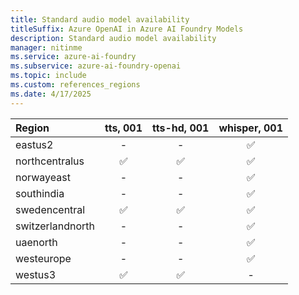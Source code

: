 ```yaml
---
title: Standard audio model availability
titleSuffix: Azure OpenAI in Azure AI Foundry Models
description: Standard audio model availability
manager: nitinme
ms.service: azure-ai-foundry
ms.subservice: azure-ai-foundry-openai
ms.topic: include
ms.custom: references_regions
ms.date: 4/17/2025
---
```


| **Region**   | **tts**, **001**   | **tts-hd**, **001**   | **whisper**, **001**   |
|:-----------------|:----------------:|:-------------------:|:--------------------:|
| eastus2          | -            | -               | ✅                 |
| northcentralus   | ✅             | ✅                | ✅                 |
| norwayeast       | -            | -               | ✅                 |
| southindia       | -            | -               | ✅                 |
| swedencentral    | ✅             | ✅                | ✅                 |
| switzerlandnorth | -            | -               | ✅                 |
| uaenorth         | -            | -               | ✅                 |
| westeurope       | -            | -               | ✅                 |
| westus3          | ✅             | ✅                | -                |